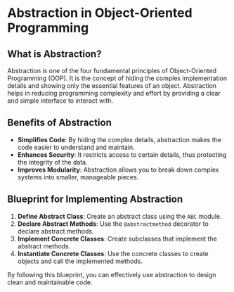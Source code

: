 # Abstraction in Object-Oriented Programming

## What is Abstraction?

Abstraction is one of the four fundamental principles of Object-Oriented Programming (OOP). It is the concept of hiding the complex implementation details and showing only the essential features of an object. Abstraction helps in reducing programming complexity and effort by providing a clear and simple interface to interact with.

## Benefits of Abstraction

- **Simplifies Code**: By hiding the complex details, abstraction makes the code easier to understand and maintain.
- **Enhances Security**: It restricts access to certain details, thus protecting the integrity of the data.
- **Improves Modularity**: Abstraction allows you to break down complex systems into smaller, manageable pieces.

## Blueprint for Implementing Abstraction

1. **Define Abstract Class**: Create an abstract class using the `ABC` module.
2. **Declare Abstract Methods**: Use the `@abstractmethod` decorator to declare abstract methods.
3. **Implement Concrete Classes**: Create subclasses that implement the abstract methods.
4. **Instantiate Concrete Classes**: Use the concrete classes to create objects and call the implemented methods.

By following this blueprint, you can effectively use abstraction to design clean and maintainable code.
